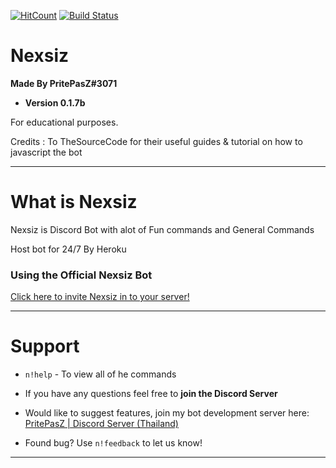 [![HitCount](http://hits.dwyl.com/PritePasZ/Nexsiz.svg)](http://hits.dwyl.com/PritePasZ/Nexsiz)
[![Build Status](https://travis-ci.com/PritePasZ/Nexsiz.svg?branch=master)](https://travis-ci.com/PritePasZ/Nexsiz)

# Nexsiz
**Made By PritePasZ#3071**

* **Version 0.1.7b**

For educational purposes.

Credits : To TheSourceCode for their useful guides & tutorial on how to javascript the bot

---

# What is Nexsiz

Nexsiz is Discord Bot with alot of Fun commands and General Commands

Host bot for 24/7
By Heroku

### Using the Official Nexsiz Bot

[Click here to invite Nexsiz in to your server!](https://discordapp.com/api/oauth2/authorize?client_id=552076002101297153&permissions=8&scope=bot)

---

# Support
* `n!help` - To view all of he commands

* If you have any questions feel free to **join the Discord Server**

* Would like to suggest features, join my bot development server here:  [PritePasZ | Discord Server (Thailand)](https://discord.gg/P96Pr33)

* Found bug? Use `n!feedback` to let us know!

---

